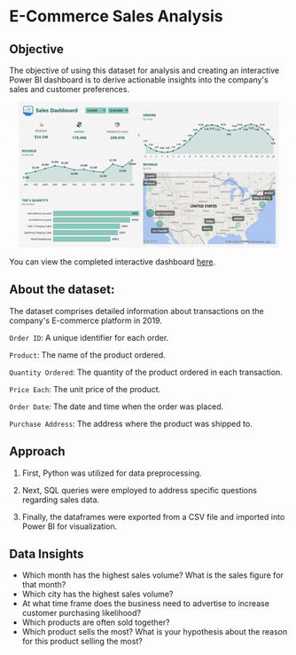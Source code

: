 # E-Commerce Sales Analysis

## Objective

The objective of using this dataset for analysis and creating an interactive Power BI dashboard is to derive actionable insights into the company's sales and customer preferences.

![](screenshots/home.gif)

You can view the completed interactive dashboard [here](https://admin.onhandbi.com/#/user/report/TmpnMQ==?tenant=ohbi_tenant).

## About the dataset:

The dataset comprises detailed information about transactions on the company's E-commerce platform in 2019.

`Order ID`: A unique identifier for each order.

`Product`: The name of the product ordered.

`Quantity Ordered`: The quantity of the product ordered in each transaction.

`Price Each`: The unit price of the product.

`Order Date`: The date and time when the order was placed.

`Purchase Address`: The address where the product was shipped to.

## Approach

1. First, Python was utilized for data preprocessing.

2. Next, SQL queries were employed to address specific questions regarding sales data.

3. Finally, the dataframes were exported from a CSV file and imported into Power BI for visualization.

## Data Insights

- Which month has the highest sales volume? What is the sales figure for that month?
- Which city has the highest sales volume?
- At what time frame does the business need to advertise to increase customer purchasing likelihood?
- Which products are often sold together?
- Which product sells the most? What is your hypothesis about the reason for this product selling the most?
